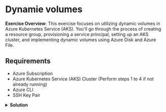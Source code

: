 # Dynamie volumes

**Exercise Overview**: This exercise focuses on utilizing dynamic volumes in Azure Kubernetes Service (AKS). You'll go through the process of creating a resource group, provisioning a service principal, setting up an AKS cluster, and implementing dynamic volumes using Azure Disk and Azure File.

## Requirements

* Azure Subscription
* Azure Kubernetes Service (AKS) Cluster (Perform steps 1 to 4 if not already running)
* Azure CLI
* SSH Key Pair

<details>
<summary><b>Solution</b></summary>
<p>

### 1. Create Resource Group

Creates an Azure Resource Group for organizing and managing resources.

```bash
az group create --location westeurope --resource-group demo-weu-rg
```

### 2. Create SSH RSA Keys

Generates SSH RSA keys for secure communication.

```bash
ssh-keygen -t rsa
```

### 3. Create Azure Kubernetes Service

Deploys an AKS cluster with specified configurations.

```bash
az aks create \
  --location westeurope \
  --subscription <Your-Subscription-ID> \
  --resource-group demo-weu-rg \
  --name <Your-AKS-Cluster-Name> \
  --ssh-key-value $HOME/.ssh/id_rsa.pub \
  --network-plugin kubenet \
  --load-balancer-sku standard \
  --outbound-type loadBalancer \
  --node-vm-size Standard_B2s \
  --node-count 1 \
  --tags 'ENV=Demo' 'OWNER=Corporation Inc.'
```

### 4. Get Kubeconfig

Retrieves and merges the AKS cluster's kubeconfig into the local environment.

```bash
az aks get-credentials \
  --resource-group demo-weu-rg \
  --name <Your-AKS-Cluster-Name> \
  --admin
```

## Testing (Azure Disk)

### 1. Create the PVC and Mount it in a Pod

Implement a Persistent Volume Claim (PVC) for Azure Disk and mount it within a pod.

```bash
kubectl apply -f files/pvc-azure-managed-disk.yaml
kubectl apply -f files/pod-disk.yaml
```

### 2. Check PVC and Pod Status

Verify that the PVC is bound and the Pod is running.Ensure the PVC is in a `Bound` state and the Pod is in a `Running` state.

```bash
kubectl get pvc
kubectl get pods
```

### 3. Log into Pod

Enter the Pod to verify if the Azure Disk is mounted correctly. Replace `<pod-name>` with the actual name of your Pod.

```bash
kubectl exec -it <pod-name> -- /bin/bash
```

### 4. Check Mounted Disk

Inside the Pod, check if the Azure Disk is mounted:

```bash
df -h
```

---

## Testing (Azure File)

### 1. Create the PVCs and Mount them in Pods

Set up Persistent Volume Claims (PVCs) for Azure File and mount them in respective pods.

```bash
kubectl apply -f files/pvc-azurefile-001.yaml
kubectl apply -f files/pvc-azurefile-002.yaml
kubectl apply -f files/pod-file-001.yaml
kubectl apply -f files/pod-file-002.yaml
```

### 2. Check PVC and Pod Status

Verify that the PVCs are bound, and the Pods are running. Ensure the PVCs are in a `Bound` state, and the Pods are in a `Running` state.

```bash
kubectl get pvc
kubectl get pods
```

### 3. Log into Pods

Enter the Pods to verify if the Azure Files are mounted correctly. Replace `<pod-file-001-name>` and `<pod-file-002-name>` with the actual names of your Pods.

```bash
kubectl exec -it <pod-file-001-name> -- /bin/bash
kubectl exec -it <pod-file-002-name> -- /bin/bash
```

### 4. Check Mounted Files

Inside the Pods, check if the Azure Files are mounted

```bash
df -h
```

## Clean Up

### 1. Remove all resources

Deletes the resource group and associated resources.

```bash
az group delete -n demo-weu-rg --yes --no-wait
```
</p>
</details>